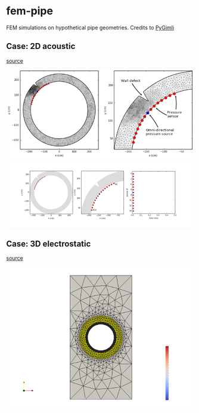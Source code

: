 # fem-pipe
FEM simulations on hypothetical pipe geometries.
Credits to [PyGimli](http://www.pygimli.org/)

## Case: 2D acoustic
[source](https://github.com/peberg/fem-pipe/blob/master/pipe_2D_acoustic.ipynb)

![](mesh.png)
![](div_p.gif)

## Case: 3D electrostatic
[source](https://github.com/peberg/fem-pipe/blob/master/pipe_2D_acoustic.ipynb)


![](geom_raw.png)
